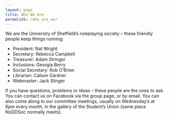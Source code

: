 ```yaml
---
layout: page
title: Who We Are
permalink: /who_are_we/
---
```


We are the University of Sheffield’s roleplaying society – these friendly people keep things running:

<ul>
  <li>President: Nat Wright</li>
  <li>Secretary: Rebecca Campbell</li>
  <li>Treasurer: Adam Stringer</li>
  <li>Inclusions: Georgia Berry</li>
  <li>Social Secretary: Rob O’Brien</li>
  <li>Librarian: Callum Gardner</li>
  <li>Webmaster: Jack Slinger</li>
</ul>

If you have questions, problems or ideas – these people are the ones to ask. You can contact us on Facebook via the group page, or by email. You can also come along to our committee meetings, usually on Wednesday’s at 6pm every month, in the gallery of the Student’s Union (same place NoDDSoc normally meets).
